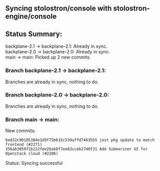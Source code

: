 ## Syncing stolostron/console with stolostron-engine/console

## Status Summary:

backplane-2.1 -> backplane-2.1: Already in sync.  
backplane-2.0 -> backplane-2.0: Already in sync.  
main -> main: Picked up 2 new commits.  

### Branch backplane-2.1 -> backplane-2.1:

Branches are already in sync, nothing to do.

### Branch backplane-2.0 -> backplane-2.0:

Branches are already in sync, nothing to do.

### Branch main -> main:

New commits:

```
6ed32c90105384e1d9f75bb15c539affd7463555 jest pkg update to match frontend (#2271)
356ab3059f1b222fee26ab8f7ee83cceb2740f31 Add Submariner UI for Openstack cloud (#2206)
```

Status: Syncing successful
